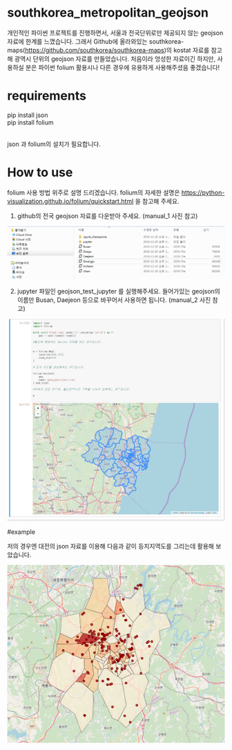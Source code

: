 # southkorea_metropolitan_geojson

개인적인 파이썬 프로젝트를 진행하면서, 서울과 전국단위로만 제공되지 않는 geojson 자료에 한계를 느꼈습니다.
그래서 Github에 올라와있는 southkorea-maps(https://github.com/southkorea/southkorea-maps)의 kostat 자료를 참고해 광역시 단위의
geojson 자료를 만들었습니다. 처음이라 엉성한 자료이긴 하지만, 사용하실 분은 파이썬 folium 활용시나 다른 경우에 유용하게 사용해주셨음 좋겠습니다!


# requirements

  pip install json<br>
  pip install folium<br>
  
 <br> json 과 folium의 설치가 필요합니다.
  
  
# How to use


folium 사용 방법 위주로 설명 드리겠습니다. folium의 자세한 설명은
https://python-visualization.github.io/folium/quickstart.html 을 참고해 주세요.


1. github의 전국 geojson 자료를 다운받아 주세요. (manual_1 사진 참고)


<img src="manual_1.jpg" width="600px">


2. jupyter 파일인 geojson_test_jupyter 를 실행해주세요. 
들어가있는 geojson의 이름만 Busan, Daejeon 등으로 바꾸어서 사용하면 됩니다. (manual_2 사진 참고)

<img src="manual_2.jpg" width="600px">

#example

저의 경우엔 대전의 json 자료를 이용해 다음과 같이 등치지역도를 그리는데 활용해 보았습니다.

<img src="example_1.jpg" width="700px">
